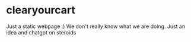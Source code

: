 # clearyourcart
Just a static webpage :)
We don't really know what we are doing. Just an idea and chatgpt on steroids
